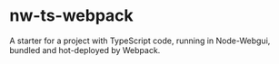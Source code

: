 # nw-ts-webpack

A starter for a project with TypeScript code, running in Node-Webgui, bundled and hot-deployed by Webpack.

